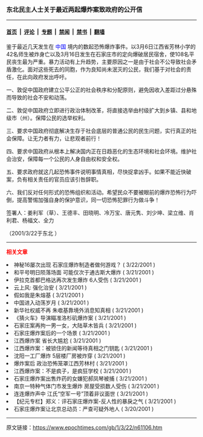 ### 东北民主人士关于最近两起爆炸案致政府的公开信

---

#### [首页](../../../..?n61106) &nbsp;|&nbsp; [评论](../../../../../epoch-comment?n61106) &nbsp;|&nbsp; [专题](../../../../../epoch-special?n61106) &nbsp;|&nbsp; [禁闻](../../../../../epoch-news?n61106) &nbsp;|&nbsp; [禁书](../../../../../books?n61106) &nbsp;|&nbsp; [翻墙](https://github.com/gfw-breaker/nogfw/blob/master/README.md?n61106)


<div class="post_content" id="artbody" itemprop="articleBody">
 <!-- article content begin -->
 <p>
  鉴于最近几天发生在
  <ok href="https://www.epochtimes.com/news/epochnews/main/2.html">
   <font color="blue">
    中国
   </font>
  </ok>
  境内的数起恐怖爆炸事件。以3月6日江西省芳林小学的42名师生被炸身亡以及3月16日发生在石家庄市的定向爆破居民宿舍，使108名平民丧生最为严重。暴力活动有上升趋势，主要原因之一是由于社会不公导致社会矛盾激化。面对这些死去的同胞，作为良知尚未泯灭的公民，我们基于对社会的责任，在此向政府发出呼吁。
 </p>
 <p>
  一、敦促中国政府建立公平公正的社会秩序和分配原则，避免因收入差距过分悬殊而导致的社会不安和动荡。
 </p>
 <p>
  二、敦促中国政府立即进行政治体制改革，将直接选举由村级扩大到乡镇、县和地级市（州）。保障公民的选举权利。
 </p>
 <p>
  三、要求中国政府彻底解决生存于社会底层的普通公民的民生问题，实行真正的社会保障。让无力者有力，让悲观者前行！
 </p>
 <p>
  四、要求中国政府从根本上解决国内正在日趋恶化的生态环境和社会环境。维护社会治安，保障每一个公民的人身自由权和安全权。
 </p>
 <p>
  五、要求政府就这几起恐怖事件说明事情真相，尽快捉拿凶手。如果不能近快破案，负有相关责任的官员应该引咎辞职。
 </p>
 <p>
  六、我们反对任何形式的恐怖组织和活动。希望民众不要被眼前的爆炸恐怖行为吓倒，提高警惕加强自身的保护意识，同一切恐怖犯罪行为做斗争！
 </p>
 <p>
  签署人：姜利军（草）、王德丰、田晓明、冷万宝、唐元隽、刘少坤、梁立维、肖利君、杨福文、全力
 </p>
 <p>
  （2001/3/22于东北 ）
 </p>
 <hr/>
 <p>
  <b>
   <font color="red">
    相关文章
   </font>
  </b>
  <br/>
 </p>
 <li>
  <ok href="newscontent.asp?ID=61037" target="_blank">
   神秘16屡次出现 石家庄爆炸制造者做何游戏？
  </ok>
  (
  <font class="plx">
   3/22/2001
  </font>
  )
  <li>
   <ok href="newscontent.asp?ID=61005" target="_blank">
    和平号明日陨落场面 可能仅次于通古斯大爆炸
   </ok>
   (
   <font class="plx">
    3/21/2001
   </font>
   )
   <li>
    <ok href="newscontent.asp?ID=60997" target="_blank">
     伊拉克首都巴格达再次发生爆炸 6人受伤
    </ok>
    (
    <font class="plx">
     3/21/2001
    </font>
    )
    <li>
     <ok href="newscontent.asp?ID=60965" target="_blank">
      云上风: 强化治安
     </ok>
     (
     <font class="plx">
      3/21/2001
     </font>
     )
     <li>
      <ok href="newscontent.asp?ID=60960" target="_blank">
       假如我是朱熔基
      </ok>
      (
      <font class="plx">
       3/21/2001
      </font>
      )
      <li>
       <ok href="newscontent.asp?ID=60923" target="_blank">
        中国进入动荡岁月
       </ok>
       (
       <font class="plx">
        3/21/2001
       </font>
       )
       <li>
        <ok href="newscontent.asp?ID=60922" target="_blank">
         新华社权威不再 朱噷基靠境外消息知真相
        </ok>
        (
        <font class="plx">
         3/21/2001
        </font>
        )
        <li>
         <ok href="newscontent.asp?ID=60910" target="_blank">
          《猜火车》导演瞄准洛杉矶爆炸案
         </ok>
         (
         <font class="plx">
          3/21/2001
         </font>
         )
         <li>
          <ok href="newscontent.asp?ID=60904" target="_blank">
           石家庄案再拘一男一女，大陆草木皆兵
          </ok>
          (
          <font class="plx">
           3/21/2001
          </font>
          )
          <li>
           <ok href="newscontent.asp?ID=60874" target="_blank">
            石家庄爆炸案后的一个场景
           </ok>
           (
           <font class="plx">
            3/21/2001
           </font>
           )
           <li>
            <ok href="newscontent.asp?ID=60842" target="_blank">
             江西爆炸案 省长大尴尬
            </ok>
            (
            <font class="plx">
             3/21/2001
            </font>
            )
            <li>
             <ok href="newscontent.asp?ID=60825" target="_blank">
              江西爆炸案：被锁住的新闻等待真相之门钥匙
             </ok>
             (
             <font class="plx">
              3/21/2001
             </font>
             )
             <li>
              <ok href="newscontent.asp?ID=60805" target="_blank">
               沈阳一工厂爆炸 5层楼厂房被炸穿
              </ok>
              (
              <font class="plx">
               3/21/2001
              </font>
              )
              <li>
               <ok href="newscontent.asp?ID=60806" target="_blank">
                爆炸案后 政治恐怖笼罩江西芳林村
               </ok>
               (
               <font class="plx">
                3/21/2001
               </font>
               )
               <li>
                <ok href="newscontent.asp?ID=60792" target="_blank">
                 江西爆炸案：不是疯子，是疯狂学校
                </ok>
                (
                <font class="plx">
                 3/21/2001
                </font>
                )
                <li>
                 <ok href="newscontent.asp?ID=60790" target="_blank">
                  石家庄爆炸案出售炸药的女嫌犯郝凤琴被捕
                 </ok>
                 (
                 <font class="plx">
                  3/21/2001
                 </font>
                 )
                 <li>
                  <ok href="newscontent.asp?ID=60769" target="_blank">
                   南京一特种气体门市发生爆炸 房屋受损数人受伤
                  </ok>
                  (
                  <font class="plx">
                   3/21/2001
                  </font>
                  )
                  <li>
                   <ok href="newscontent.asp?ID=60546" target="_blank">
                    连连爆炸声中 江氏“空军一号”顶着非议面世
                   </ok>
                   (
                   <font class="plx">
                    3/21/2001
                   </font>
                   )
                   <li>
                    <ok href="newscontent.asp?ID=60668" target="_blank">
                     【纪元专栏】郑义：评石家庄爆炸案-反人性的暴戾之气
                    </ok>
                    (
                    <font class="plx">
                     3/21/2001
                    </font>
                    )
                    <li>
                     <ok href="newscontent.asp?ID=60558" target="_blank">
                      石家庄爆炸案让北京总动员：严查可疑外地人
                     </ok>
                     (
                     <font class="plx">
                      3/20/2001
                     </font>
                     )
                     <br/>
                     <!-- article content end -->
                     <div id="below_article_ad">
                     </div>
                    </li>
                   </li>
                  </li>
                 </li>
                </li>
               </li>
              </li>
             </li>
            </li>
           </li>
          </li>
         </li>
        </li>
       </li>
      </li>
     </li>
    </li>
   </li>
  </li>
 </li>
</div>


---

原文链接：https://www.epochtimes.com/gb/1/3/22/n61106.htm